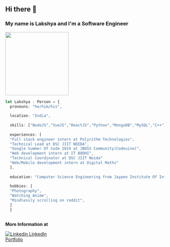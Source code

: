 ## Hi there 🚀
### My name is Lakshya and I'm a Software Engineer 

<img src="https://media.giphy.com/media/hrRJ41JB2zlgZiYcCw/giphy-downsized.gif" height="200" >


```Typescript
let Lakshya : Person = {
  pronouns: "he/him/his",
  
  location: "India",
  
  skills: ["NodeJS","VueJS","ReactJS","Python","MongoDB","MySQL","C++"],
  
  experiences: [
  "Full stack engineer intern at Polyrithm Technologies",
  "Technical Lead at DSC JIIT NOIDA",
  "Google Summer Of Code 2019 at JBOSS Community(Codeuino)",
  "Web development intern at IT BODHI",
  "Technical Coordinator at DSC JIIT Noida"
  "Web/Mobile development intern at Digital Maths"
  ],
  
  education: "Computer Science Engineering from Jaypee Institute Of Information Technology, Noida (2017-2021)",
  
  hobbies: [
  "Photography",
  "Watching Anime",
  "Mindlessly scrolling on reddit",
  ]
  }
  
```

**More Information at**

[![Linkedin](https://i.stack.imgur.com/gVE0j.png) LinkedIn](https://www.linkedin.com/in/lakshya-khera-52b67718/)
<br>
[Portfolio](http://secret-lowlands-35035.herokuapp.com/)


<!--
**lakshyabatman/lakshyabatman** is a ✨ _special_ ✨ repository because its `README.md` (this file) appears on your GitHub profile.

Here are some ideas to get you started:

- 🔭 I’m currently working on ...
- 🌱 I’m currently learning ...
- 👯 I’m looking to collaborate on ...
- 🤔 I’m looking for help with ...
- 💬 Ask me about ...
- 📫 How to reach me: ...
- 😄 Pronouns: ...
- ⚡ Fun fact: ...
-->
